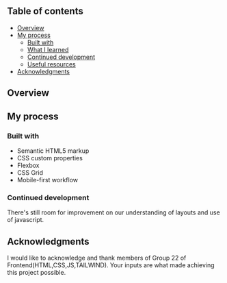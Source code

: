 ## Table of contents

- [Overview](#overview)
- [My process](#my-process)
  - [Built with](#built-with)
  - [What I learned](#what-i-learned)
  - [Continued development](#continued-development)
  - [Useful resources](#useful-resources)
- [Acknowledgments](#acknowledgments)


## Overview


## My process

### Built with

- Semantic HTML5 markup
- CSS custom properties
- Flexbox
- CSS Grid
- Mobile-first workflow


### Continued development

There's still room  for improvement on our understanding of layouts and use of javascript. 



## Acknowledgments

I would like to acknowledge and thank members of Group 22 of Frontend(HTML,CSS,JS,TAILWIND). Your inputs are what made achieving this project possible.
